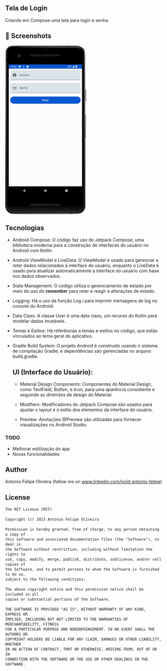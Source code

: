 ## Tela de Login
Criando em Compose uma tela para login e senha.



## :camera_flash: Screenshots
<!-- You can add more screenshots here if you like -->

<img src="/result/Screenshot_20231219_094345.png" width="260">&emsp;


## Tecnologias
* Android Compose: O código faz uso do Jetpack Compose, uma biblioteca moderna para a construção de interfaces do usuário no Android com Kotlin.

* Android ViewModel e LiveData: O ViewModel é usado para gerenciar e reter dados relacionados à interface do usuário, enquanto o LiveData é usado para atualizar automaticamente a interface do usuário com base nos dados observados.

* State Management: O código utiliza o gerenciamento de estado por meio do uso do **remember** para reter e reagir a alterações de estado.

* Logging: Há o uso da função Log.i para imprimir mensagens de log no console do Android.

* Data Class: A classe User é uma data class, um recurso do Kotlin para modelar dados imutáveis.

* Temas e Estilos: Há referências a temas e estilos no código, que estão vinculados ao tema geral do aplicativo.

* Gradle Build System: O projeto Android é construído usando o sistema de compilação Gradle, e dependências são gerenciadas no arquivo build.gradle.

  
  ## UI (Interface do Usuário):
    * Material Design Components: Componentes do Material Design, como TextField, Button, e Icon, para uma aparência consistente e seguindo as diretrizes de design do Material.
      
    * Modifiers: Modificadores do Jetpack Compose são usados para ajustar o layout e o estilo dos elementos da interface do usuário.
      
    * Preview: Anotações @Preview são utilizadas para fornecer visualizações no Android Studio.


### TODO
- Melhorar estilização do app
- Novas funcionalidades

## Author
Antonio Felipe Oliveira (follow me on www.linkedin.com/in/id-antonio-felipe)

## License
```
The MIT License (MIT)

Copyright (c) 2023 Antonio Felipe Oliveira

Permission is hereby granted, free of charge, to any person obtaining a copy of
this software and associated documentation files (the "Software"), to deal in
the Software without restriction, including without limitation the rights to
use, copy, modify, merge, publish, distribute, sublicense, and/or sell copies of
the Software, and to permit persons to whom the Software is furnished to do so,
subject to the following conditions:

The above copyright notice and this permission notice shall be included in all
copies or substantial portions of the Software.

THE SOFTWARE IS PROVIDED "AS IS", WITHOUT WARRANTY OF ANY KIND, EXPRESS OR
IMPLIED, INCLUDING BUT NOT LIMITED TO THE WARRANTIES OF MERCHANTABILITY, FITNESS
FOR A PARTICULAR PURPOSE AND NONINFRINGEMENT. IN NO EVENT SHALL THE AUTHORS OR
COPYRIGHT HOLDERS BE LIABLE FOR ANY CLAIM, DAMAGES OR OTHER LIABILITY, WHETHER
IN AN ACTION OF CONTRACT, TORT OR OTHERWISE, ARISING FROM, OUT OF OR IN
CONNECTION WITH THE SOFTWARE OR THE USE OR OTHER DEALINGS IN THE SOFTWARE.
```

